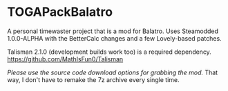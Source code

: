 # TOGAPackBalatro
A personal timewaster project that is a mod for Balatro.
Uses Steamodded 1.0.0-ALPHA with the BetterCalc changes and a few Lovely-based patches.

Talisman 2.1.0 (development builds work too) is a required dependency. https://github.com/MathIsFun0/Talisman

_Please use the source code download options for grabbing the mod._ That way, I don't have to remake the 7z archive every single time.

